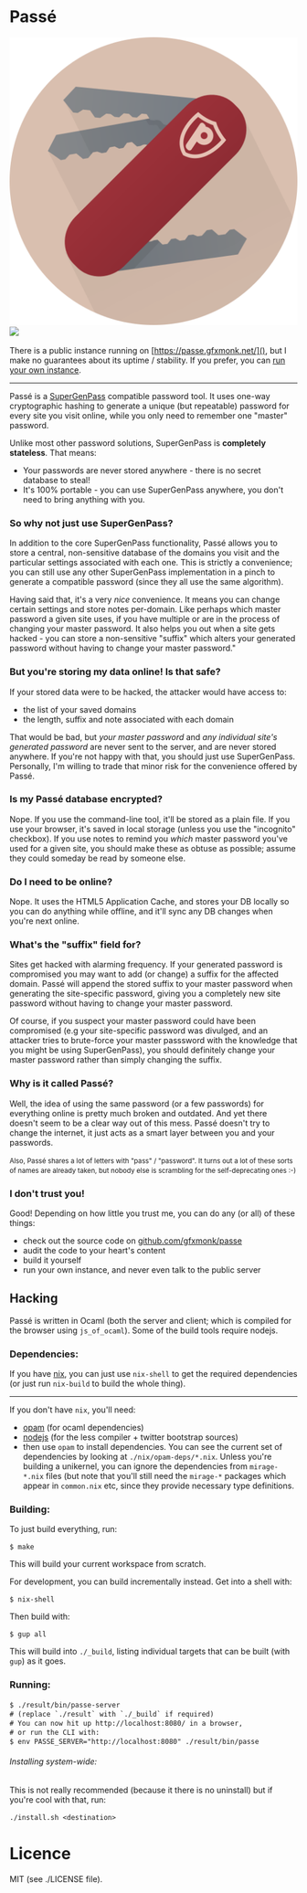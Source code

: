# Passé

<img alt="logo" src="/art/logo-circle.png?raw=true">

<img src="http://gfxmonk.net/dist/status/project/passe.png">

There is a public instance running on [https://passe.gfxmonk.net/](),
but I make no guarantees about its uptime / stability.
If you prefer, you can [run your own instance](#run-own).

----

<!-- about -->

Passé is a [SuperGenPass](http://www.supergenpass.com/) compatible password tool.
It uses one-way cryptographic hashing to generate a unique (but repeatable)
password for every site you visit online,
while you only need to remember one "master" password.

Unlike most other password solutions, SuperGenPass is __completely stateless__. That means:

 - Your passwords are never stored anywhere - there is no secret database to steal!
 - It's 100% portable - you can use SuperGenPass anywhere, you don't need to bring anything with you.

### So why not just use SuperGenPass?

In addition to the core SuperGenPass functionality, Passé allows you to
store a central, non-sensitive database of the domains you visit
and the particular settings associated with each one. This is strictly a
convenience; you can still use any other SuperGenPass implementation in
a pinch to generate a compatible password (since they all use the same algorithm).

Having said that, it's a very _nice_ convenience. It means you can change certain settings and store notes per-domain.
Like perhaps which master password a given site uses, if you have multiple or are in the process of changing your master password.
It also helps you out when a site gets hacked - you can store a non-sensitive "suffix" which alters your
generated password without having to change your master password."

### But you're storing my data online! Is that safe?

If your stored data were to be hacked, the attacker would have access to:

 - the list of your saved domains
 - the length, suffix and note associated with each domain

That would be bad, but _your master password_ and
_any individual site's generated password_ are never sent to the server, and are never stored anywhere.
If you're not happy with that, you should just use SuperGenPass. Personally, I'm willing
to trade that minor risk for the convenience offered by Passé.

### Is my Passé database encrypted?

Nope. If you use the command-line tool, it'll be stored as a plain file.
If you use your browser, it's saved in local storage (unless you use the "incognito" checkbox).
If you use notes to remind you _which_ master password you've used for a given site, you should make these as obtuse as possible; assume they could someday be read by someone else.

### Do I need to be online?

Nope. It uses the HTML5 Application Cache, and stores your DB locally so you can do
anything while offline, and it'll sync any DB changes when you're next online.

### What's the "suffix" field for?

Sites get hacked with alarming frequency. If your generated password is compromised you may want to add (or change) a suffix for the affected domain.
Passé will append the stored suffix to your master password when generating the site-specific password, giving you a completely
new site password without having to change your master password.

Of course, if you suspect your master password could have been compromised (e.g your site-specific password
was divulged, and an attacker tries to brute-force your master passsword with the knowledge that you
might be using SuperGenPass), you should definitely change your master password rather than simply changing the suffix.

### Why is it called Passé?

Well, the idea of using the same password (or a few passwords) for
everything online is pretty much broken and outdated.
And yet there doesn't seem to be a clear way out of this mess.
Passé doesn't try to change the internet, it just acts as a
smart layer between you and your passwords.

<small>
Also, Passé shares a lot of letters with "pass" / "password".
It turns out a lot of these sorts of names are already taken, but nobody
else is scrambling for the self-deprecating ones :-)
</small>

### I don't trust you!

Good! Depending on how little you trust me, you can do any (or all) of these things:

 - check out the source code on [github.com/gfxmonk/passe](https://github.com/gfxmonk/passe)
 - audit the code to your heart's content
 - build it yourself
 - run your own instance, and never even talk to the public server

<!-- /about -->

## Hacking

Passé is written in Ocaml (both the server and client; which is compiled for the browser using `js_of_ocaml`). Some of the build tools require nodejs.

### Dependencies:

If you have [nix](http://nixos.org/nix/), you can just use `nix-shell` to get the required dependencies (or just run `nix-build` to build the whole thing).

----

If you don't have `nix`, you'll need:

 - [opam](http://opam.ocamlpro.com/) (for ocaml dependencies)
 - [nodejs](https://nodejs.org/) (for the less compiler + twitter bootstrap sources)
 - then use `opam` to install dependencies. You can see the current set of dependencies by
   looking at `./nix/opam-deps/*.nix`. Unless you're building a unikernel, you can ignore
   the dependencies from `mirage-*.nix` files (but note that you'll still need the `mirage-*`
   packages which appear in `common.nix` etc, since they provide necessary type definitions.

### Building:

To just build everything, run:

	$ make

This will build your current workspace from scratch.

For development, you can build incrementally instead. Get into a shell with:

	$ nix-shell

Then build with:

	$ gup all

This will build into `./_build`, listing individual targets that can be built (with `gup`) as it goes.

### Running:

	$ ./result/bin/passe-server
	# (replace `./result` with `./_build` if required)
	# You can now hit up http://localhost:8080/ in a browser,
	# or run the CLI with:
	$ env PASSE_SERVER="http://localhost:8080" ./result/bin/passe

###### Installing system-wide:

This is not really recommended (because it there is no uninstall)
but if you're cool with that, run:

	./install.sh <destination>

# Licence

MIT (see ./LICENSE file).
